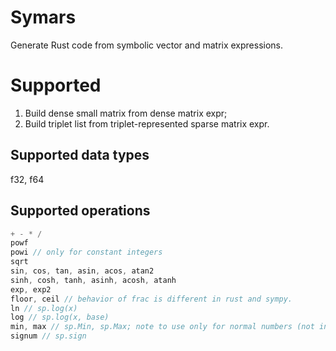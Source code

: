# Symars
Generate Rust code from symbolic vector and matrix expressions.

# Supported
1. Build dense small matrix from dense matrix expr;
2. Build triplet list from triplet-represented sparse matrix expr.

## Supported data types
f32, f64

## Supported operations
```rust
+ - * /
powf
powi // only for constant integers
sqrt
sin, cos, tan, asin, acos, atan2
sinh, cosh, tanh, asinh, acosh, atanh
exp, exp2
floor, ceil // behavior of frac is different in rust and sympy.
ln // sp.log(x)
log // sp.log(x, base)
min, max // sp.Min, sp.Max; note to use only for normal numbers (not inf, nan)
signum // sp.sign

```